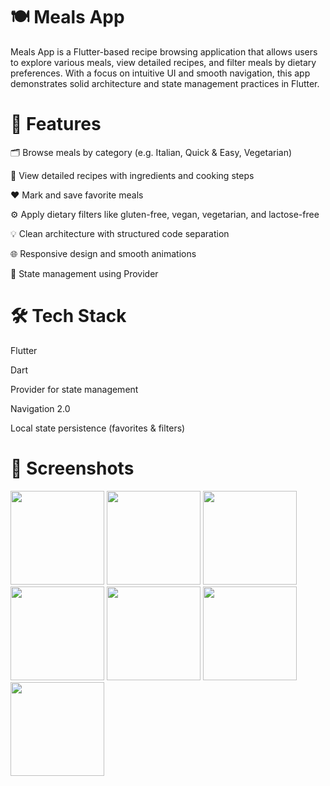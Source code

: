 # 🍽️ Meals App
Meals App is a Flutter-based recipe browsing application that allows users to explore various meals, view detailed recipes, and filter meals by dietary preferences. With a focus on intuitive UI and smooth navigation, this app demonstrates solid architecture and state management practices in Flutter.

# 🚀 Features
🗂️ Browse meals by category (e.g. Italian, Quick & Easy, Vegetarian)

📄 View detailed recipes with ingredients and cooking steps

❤️ Mark and save favorite meals

⚙️ Apply dietary filters like gluten-free, vegan, vegetarian, and lactose-free

💡 Clean architecture with structured code separation

🌐 Responsive design and smooth animations

🧠 State management using Provider

# 🛠 Tech Stack
Flutter

Dart

Provider for state management

Navigation 2.0

Local state persistence (favorites & filters)

# 📱 Screenshots
<div>
  <img src="https://github.com/user-attachments/assets/4e330d74-e4a1-43b6-a94a-50ba0c203cfe" width="150">
  <img src="https://github.com/user-attachments/assets/ebd55245-234a-4038-b070-6a9d0a998531" width="150">
  <img src="https://github.com/user-attachments/assets/160985ad-8253-4cfc-9b6f-f645a7001831" width="150">
  <img src="https://github.com/user-attachments/assets/d03a4102-2f35-4aea-b565-8b9c337512ba" width="150">
  <img src="https://github.com/user-attachments/assets/17508d1c-5cab-4b8d-ae86-105a21f3bc79" width="150">
  <img src="https://github.com/user-attachments/assets/d64da7eb-a825-4c8a-98b3-64a2662a0323" width="150">
  <img src="https://github.com/user-attachments/assets/6adc265e-eed0-40d0-a9e4-bb879b03f36c" width="150">
</div>

